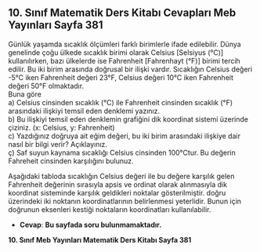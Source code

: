 ## 10. Sınıf Matematik Ders Kitabı Cevapları Meb Yayınları Sayfa 381

Günlük yaşamda sıcaklık ölçümleri farklı birimlerle ifade edilebilir. Dünya genelinde çoğu ülkede sıcaklık birimi olarak Celsius [Selsiyus (°C)] kullanılırken, bazı ülkelerde ise Fahrenheit [Fahrenhayt (°F)] birimi tercih edilir. Bu iki birim arasında doğrusal bir ilişki vardır. Sıcaklığın Celsius değeri -5°C iken Fahrenheit değeri 23°F, Celsius değeri 10°C iken Fahrenheit değeri 50°F olmaktadır.  
 Buna göre  
 a) Celsius cinsinden sıcaklık (°C) ile Fahrenheit cinsinden sıcaklık (°F) arasındaki ilişkiyi temsil eden denklemi yazınız.  
 b) Bu ilişkiyi temsil eden denklemin grafiğini dik koordinat sistemi üzerinde çiziniz. (x: Celsius, y: Fahrenheit)  
 c) Yazdığınız doğruya ait eğim değeri, bu iki birim arasındaki ilişkiye dair nasıl bir bilgi verir? Açıklayınız.  
 ç) Saf suyun kaynama sıcaklığı Celsius cinsinden 100°Ctur. Bu değerin Fahreheit cinsinden karşılığını bulunuz.

Aşağıdaki tabloda sıcaklığın Celsius değeri ile bu değere karşılık gelen Fahrenheit değerinin sırasıyla apsis ve ordinat olarak alınmasıyla dik koordinat sisteminde karşılık geldikleri noktalar gösterilmiştir. doğru üzerindeki iki noktanın koordinatlarının belirlenmesi yeterlidir. Bunun için doğrunun eksenleri kestiği noktaların koordinatları kullanılabilir.

* **Cevap**: **Bu sayfada soru bulunmamaktadır.**

**10. Sınıf Meb Yayınları Matematik Ders Kitabı Sayfa 381**